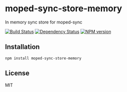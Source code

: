 # moped-sync-store-memory

In memory sync store for moped-sync

[![Build Status](https://img.shields.io/travis/mopedjs/moped-sync-store-memory/master.svg)](https://travis-ci.org/mopedjs/moped-sync-store-memory)
[![Dependency Status](https://img.shields.io/david/mopedjs/moped-sync-store-memory.svg)](https://david-dm.org/mopedjs/moped-sync-store-memory)
[![NPM version](https://img.shields.io/npm/v/moped-sync-store-memory.svg)](https://www.npmjs.org/package/moped-sync-store-memory)

## Installation

    npm install moped-sync-store-memory

## License

  MIT
